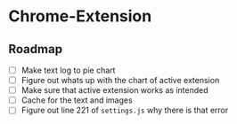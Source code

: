 # Chrome-Extension

## Roadmap

-   [ ] Make text log to pie chart
-   [ ] Figure out whats up with the chart of active extension
-   [ ] Make sure that active extension works as intended
-   [ ] Cache for the text and images
-   [ ] Figure out line 221 of `settings.js` why there is that error
